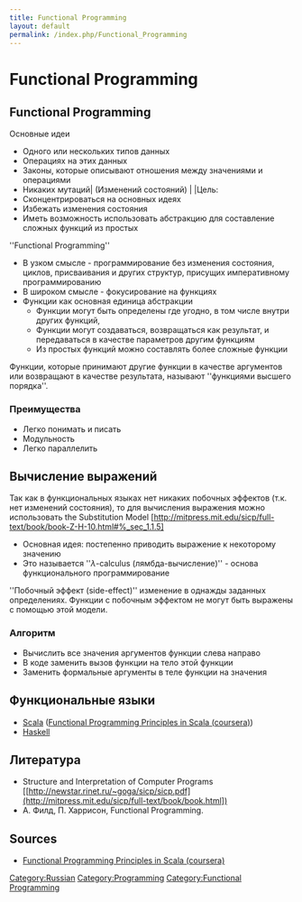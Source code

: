 ```yaml
---
title: Functional Programming
layout: default
permalink: /index.php/Functional_Programming
---
```


# Functional Programming

## Functional Programming

Основные идеи
- Одного или нескольких типов данных
- Операциях на этих данных
- Законы, которые описывают отношения между значениями и операциями
- Никаких мутаций|   (Изменений состояний) | |Цель: 
- Сконцентрироваться на основных идеях
- Избежать изменения состояния
- Иметь возможность использовать абстракцию для составление сложных функций из простых


''Functional Programming'' 
- В узком смысле - программирование без изменения состояния, циклов, присваивания и других структур, присущих императивному программированию
- В широком смысле - фокусирование на функциях
- Функции как основная единица абстракции
  - Функции могут быть определены где угодно, в том числе внутри других функций,
  - Функции могут создаваться, возвращаться как результат, и передаваться в качестве параметров другим функциям
  - Из простых функций можно составлять более сложные функции


Функции, которые принимают другие функции в качестве аргументов или возвращают в качестве результата, называют ''функциями высшего порядка''. 

### Преимущества
- Легко понимать и писать
- Модульность
- Легко параллелить


## Вычисление выражений
Так как в функциональных языках нет никаких побочных эффектов (т.к. нет изменений состояния), то для вычисления выражения можно использовать the Substitution Model [http://mitpress.mit.edu/sicp/full-text/book/book-Z-H-10.html#%_sec_1.1.5] 
- Основная идея: постепенно приводить выражение к некоторому значению
- Это называется ''$\lambda$-calculus (лямбда-вычисление)'' - основа функционального программирование

''Побочный эффект (side-effect)'' изменение в однажды заданных определениях. Функции с побочным эффектом не могут быть выражены с помощью этой модели.

### Алгоритм
- Вычислить все значения аргументов функции слева направо
- В коде заменить вызов функции на тело этой функции
- Заменить формальные аргументы в теле функции на значения

## Функциональные языки
- [Scala](Scala) ([Functional Programming Principles in Scala (coursera)](Functional_Programming_Principles_in_Scala_(coursera)))
- [Haskell](Haskell)

## Литература
- Structure and Interpretation of Computer Programs [[http://newstar.rinet.ru/~goga/sicp/sicp.pdf](http://mitpress.mit.edu/sicp/full-text/book/book.html])
- А. Филд, П. Харрисон, Functional Programming.

## Sources
- [Functional Programming Principles in Scala (coursera)](Functional_Programming_Principles_in_Scala_(coursera))

[Category:Russian](Category_Russian)
[Category:Programming](Category_Programming)
[Category:Functional Programming](Category_Functional_Programming)